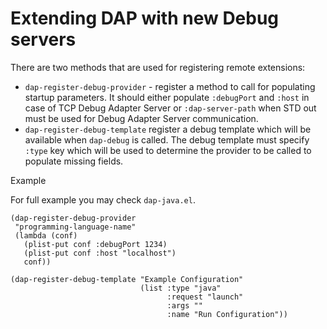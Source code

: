 # Extending DAP with new Debug servers

There are two methods that are used for registering remote extensions:

  - `dap-register-debug-provider` - register a method to call for
    populating startup parameters. It should either populate
    `:debugPort` and `:host` in case of TCP Debug Adapter Server or
    `:dap-server-path` when STD out must be used for Debug Adapter
    Server communication.
  - `dap-register-debug-template` register a debug template which will
    be available when `dap-debug` is called. The debug template must
    specify `:type` key which will be used to determine the provider to
    be called to populate missing fields.

Example

For full example you may check `dap-java.el`.

``` elisp
(dap-register-debug-provider
 "programming-language-name"
 (lambda (conf)
   (plist-put conf :debugPort 1234)
   (plist-put conf :host "localhost")
   conf))

(dap-register-debug-template "Example Configuration"
                             (list :type "java"
                                   :request "launch"
                                   :args ""
                                   :name "Run Configuration"))
```
